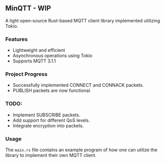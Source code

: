 
## MinQTT - WIP

A light open-source Rust-based MQTT client library implemented utilizing Tokio.

### Features

- Lightweight and efficient
- Asynchronous operations using Tokio
- Supports MQTT 3.1.1

### Project Progress
- Successfully implemented CONNECT and CONNACK packets.
- PUBLISH packets are now functional.

### TODO:
- Implement SUBSCRIBE packets.
- Add support for different QoS levels.
- Integrate encryption into packets.

### Usage
The `main.rs` file contains an example program of how one can utilize the library to implement their own MQTT client.
